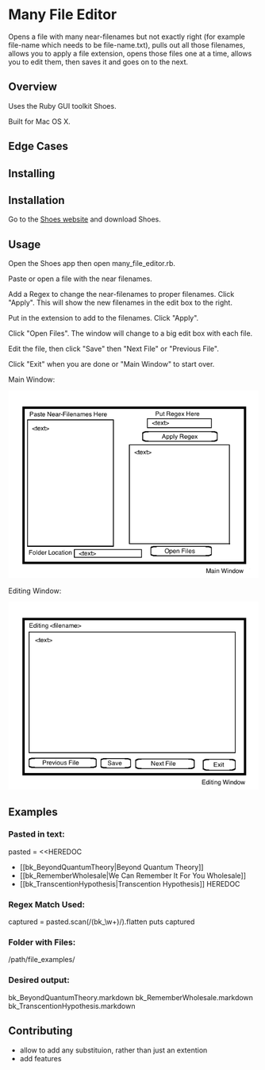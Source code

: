 
# Many File Editor

Opens a file with many near-filenames but not exactly right (for example file-name which needs to be file-name.txt), pulls out all those filenames, allows you to apply a file extension, opens those files one at a time, allows you to edit them, then saves it and goes on to the next.

## Overview

Uses the Ruby GUI toolkit Shoes.

Built for Mac OS X.

## Edge Cases

## Installing

## Installation

Go to the [Shoes website](http://shoesrb.com/downloads.html) and download Shoes.

## Usage

Open the Shoes app then open many_file_editor.rb.

Paste or open a file with the near filenames.

Add a Regex to change the near-filenames to proper filenames. Click "Apply". This will show the new filenames in the edit box to the right.

Put in the extension to add to the filenames. Click "Apply".

Click "Open Files". The window will change to a big edit box with each file.

Edit the file, then click "Save" then "Next File" or "Previous File".

Click "Exit" when you are done or "Main Window" to start over.

Main Window:

![main_window](./images/main_window.png?raw=true)

Editing Window:

![editing_window](./images/editing_window.png?raw=true)


## Examples
### Pasted in text:
pasted = <<HEREDOC
 * [[bk_BeyondQuantumTheory|Beyond Quantum Theory]]
 * [[bk_RememberWholesale|We Can Remember It For You Wholesale]]
 * [[bk_TranscentionHypothesis|Transcention Hypothesis]]
HEREDOC

### Regex Match Used:
captured = pasted.scan(/(bk_\w+)/).flatten
puts captured

### Folder with Files:
/path/file_examples/

### Desired output:
bk_BeyondQuantumTheory.markdown
bk_RememberWholesale.markdown
bk_TranscentionHypothesis.markdown



## Contributing

 - allow to add any substituion, rather than just an extention
 - add features
 
